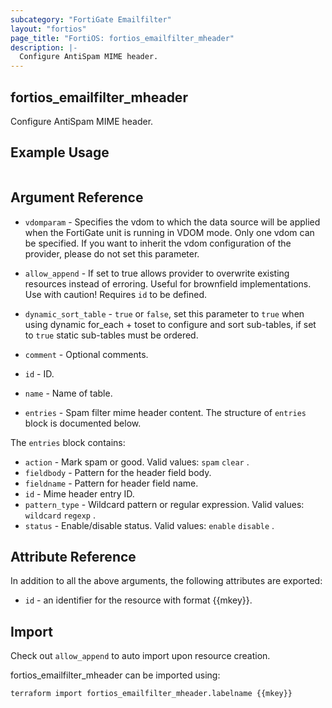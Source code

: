 ```yaml
---
subcategory: "FortiGate Emailfilter"
layout: "fortios"
page_title: "FortiOS: fortios_emailfilter_mheader"
description: |-
  Configure AntiSpam MIME header.
---
```


## fortios_emailfilter_mheader
Configure AntiSpam MIME header.

## Example Usage

```hcl

```

## Argument Reference
* `vdomparam` - Specifies the vdom to which the data source will be applied when the FortiGate unit is running in VDOM mode. Only one vdom can be specified. If you want to inherit the vdom configuration of the provider, please do not set this parameter.
* `allow_append` - If set to true allows provider to overwrite existing resources instead of erroring. Useful for brownfield implementations. Use with caution! Requires `id` to be defined.
* `dynamic_sort_table` - `true` or `false`, set this parameter to `true` when using dynamic for_each + toset to configure and sort sub-tables, if set to `true` static sub-tables must be ordered.

* `comment` - Optional comments.
* `id` - ID.
* `name` - Name of table.
* `entries` - Spam filter mime header content. The structure of `entries` block is documented below.

The `entries` block contains:

* `action` - Mark spam or good. Valid values: `spam` `clear` .
* `fieldbody` - Pattern for the header field body.
* `fieldname` - Pattern for header field name.
* `id` - Mime header entry ID.
* `pattern_type` - Wildcard pattern or regular expression. Valid values: `wildcard` `regexp` .
* `status` - Enable/disable status. Valid values: `enable` `disable` .

## Attribute Reference

In addition to all the above arguments, the following attributes are exported:
* `id` - an identifier for the resource with format {{mkey}}.

## Import

Check out `allow_append` to auto import upon resource creation.

fortios_emailfilter_mheader can be imported using:
```sh
terraform import fortios_emailfilter_mheader.labelname {{mkey}}
```
